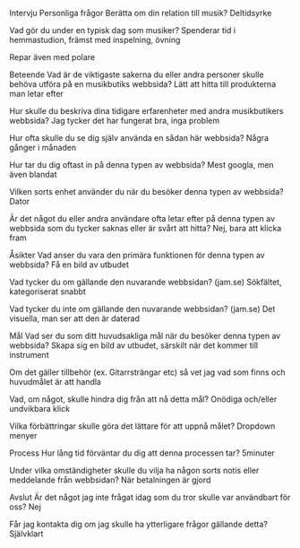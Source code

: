 Intervju
Personliga frågor
Berätta om din relation till musik?
Deltidsyrke

Vad gör du under en typisk dag som musiker?
Spenderar tid i hemmastudion, främst med inspelning, övning

Repar även med polare

Beteende
Vad är de viktigaste sakerna du eller andra personer skulle behöva utföra på en musikbutiks webbsida?
Lätt att hitta till produkterna man letar efter

Hur skulle du beskriva dina tidigare erfarenheter med andra musikbutikers webbsida?
Jag tycker det har fungerat bra, inga problem

Hur ofta skulle du se dig själv använda en sådan här webbsida?
Några gånger i månaden

Hur tar du dig oftast in på denna typen av webbsida?
Mest googla, men även blandat

Vilken sorts enhet använder du när du besöker denna typen av webbsida?
Dator

Är det något du eller andra användare ofta letar efter på denna typen av webbsida som du tycker saknas eller är svårt att hitta?
Nej, bara att klicka fram

Åsikter
Vad anser du vara den primära funktionen för denna typen av webbsida?
Få en bild av utbudet

Vad tycker du om gällande den nuvarande webbsidan? (jam.se)
Sökfältet, kategoriserat snabbt

Vad tycker du inte om gällande den nuvarande webbsidan? (jam.se)
Det visuella, man ser att den är daterad

Mål
Vad ser du som ditt huvudsakliga mål när du besöker denna typen av webbsida?
Skapa sig en bild av utbudet, särskilt när det kommer till instrument

Om det gäller tillbehör (ex. Gitarrsträngar etc) så vet jag vad som finns och huvudmålet är att handla

Vad, om något, skulle hindra dig från att nå detta mål?
Onödiga och/eller undvikbara klick

Vilka förbättringar skulle göra det lättare för att uppnå målet?
Dropdown menyer

Process
Hur lång tid förväntar du dig att denna processen tar?
5minuter

Under vilka omständigheter skulle du vilja ha någon sorts notis eller meddelande från webbsidan?
När betalningen är gjord

Avslut
Är det något jag inte frågat idag som du tror skulle var användbart för oss?
Nej

Får jag kontakta dig om jag skulle ha ytterligare frågor gällande detta?
Självklart
